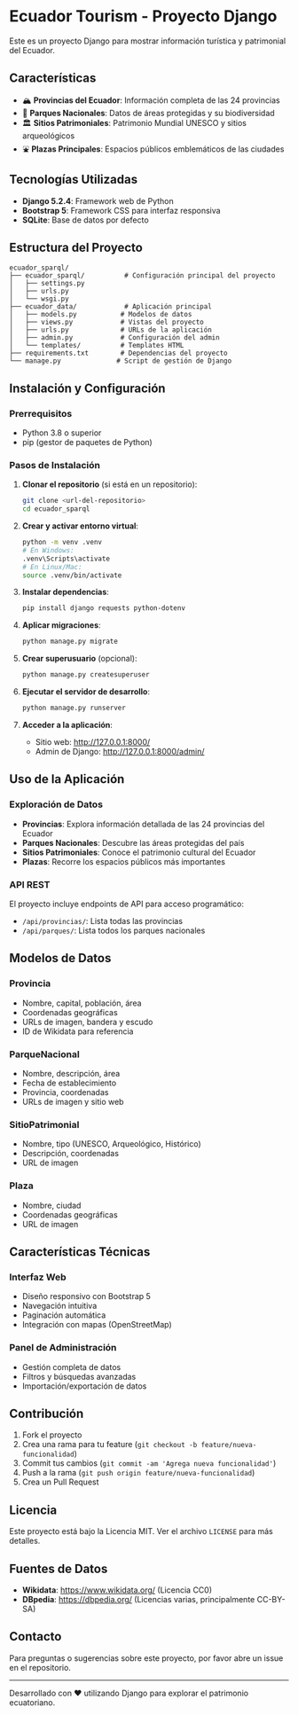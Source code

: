 # Ecuador Tourism - Proyecto Django

Este es un proyecto Django para mostrar información turística y patrimonial del Ecuador.

## Características

- 🏔️ **Provincias del Ecuador**: Información completa de las 24 provincias
- 🌳 **Parques Nacionales**: Datos de áreas protegidas y su biodiversidad
- 🏛️ **Sitios Patrimoniales**: Patrimonio Mundial UNESCO y sitios arqueológicos
- ⛲ **Plazas Principales**: Espacios públicos emblemáticos de las ciudades

## Tecnologías Utilizadas

- **Django 5.2.4**: Framework web de Python
- **Bootstrap 5**: Framework CSS para interfaz responsiva
- **SQLite**: Base de datos por defecto

## Estructura del Proyecto

```
ecuador_sparql/
├── ecuador_sparql/          # Configuración principal del proyecto
│   ├── settings.py
│   ├── urls.py
│   └── wsgi.py
├── ecuador_data/            # Aplicación principal
│   ├── models.py           # Modelos de datos
│   ├── views.py            # Vistas del proyecto
│   ├── urls.py             # URLs de la aplicación
│   ├── admin.py            # Configuración del admin
│   └── templates/          # Templates HTML
├── requirements.txt        # Dependencias del proyecto
└── manage.py              # Script de gestión de Django
```

## Instalación y Configuración

### Prerrequisitos

- Python 3.8 o superior
- pip (gestor de paquetes de Python)

### Pasos de Instalación

1. **Clonar el repositorio** (si está en un repositorio):
   ```bash
   git clone <url-del-repositorio>
   cd ecuador_sparql
   ```

2. **Crear y activar entorno virtual**:
   ```bash
   python -m venv .venv
   # En Windows:
   .venv\Scripts\activate
   # En Linux/Mac:
   source .venv/bin/activate
   ```

3. **Instalar dependencias**:
   ```bash
   pip install django requests python-dotenv
   ```

4. **Aplicar migraciones**:
   ```bash
   python manage.py migrate
   ```

5. **Crear superusuario** (opcional):
   ```bash
   python manage.py createsuperuser
   ```

6. **Ejecutar el servidor de desarrollo**:
   ```bash
   python manage.py runserver
   ```

7. **Acceder a la aplicación**:
   - Sitio web: http://127.0.0.1:8000/
   - Admin de Django: http://127.0.0.1:8000/admin/

## Uso de la Aplicación

### Exploración de Datos

- **Provincias**: Explora información detallada de las 24 provincias del Ecuador
- **Parques Nacionales**: Descubre las áreas protegidas del país
- **Sitios Patrimoniales**: Conoce el patrimonio cultural del Ecuador
- **Plazas**: Recorre los espacios públicos más importantes

### API REST

El proyecto incluye endpoints de API para acceso programático:

- `/api/provincias/`: Lista todas las provincias
- `/api/parques/`: Lista todos los parques nacionales

## Modelos de Datos

### Provincia
- Nombre, capital, población, área
- Coordenadas geográficas
- URLs de imagen, bandera y escudo
- ID de Wikidata para referencia

### ParqueNacional
- Nombre, descripción, área
- Fecha de establecimiento
- Provincia, coordenadas
- URLs de imagen y sitio web

### SitioPatrimonial
- Nombre, tipo (UNESCO, Arqueológico, Histórico)
- Descripción, coordenadas
- URL de imagen

### Plaza
- Nombre, ciudad
- Coordenadas geográficas
- URL de imagen

## Características Técnicas

### Interfaz Web
- Diseño responsivo con Bootstrap 5
- Navegación intuitiva
- Paginación automática
- Integración con mapas (OpenStreetMap)

### Panel de Administración
- Gestión completa de datos
- Filtros y búsquedas avanzadas
- Importación/exportación de datos

## Contribución

1. Fork el proyecto
2. Crea una rama para tu feature (`git checkout -b feature/nueva-funcionalidad`)
3. Commit tus cambios (`git commit -am 'Agrega nueva funcionalidad'`)
4. Push a la rama (`git push origin feature/nueva-funcionalidad`)
5. Crea un Pull Request

## Licencia

Este proyecto está bajo la Licencia MIT. Ver el archivo `LICENSE` para más detalles.

## Fuentes de Datos

- **Wikidata**: https://www.wikidata.org/ (Licencia CC0)
- **DBpedia**: https://dbpedia.org/ (Licencias varias, principalmente CC-BY-SA)

## Contacto

Para preguntas o sugerencias sobre este proyecto, por favor abre un issue en el repositorio.

---

Desarrollado con ❤️ utilizando Django para explorar el patrimonio ecuatoriano.
